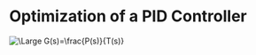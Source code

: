 # Optimization of a PID Controller
![\Large G(s)=\frac{P(s)}{T(s)}](https://latex.codecogs.com/svg.latex?\Large&space;x=\frac{-b\pm\sqrt{b^2-4ac}}{2a}) 
